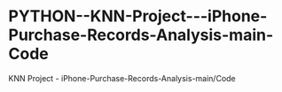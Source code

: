 # PYTHON--KNN-Project---iPhone-Purchase-Records-Analysis-main-Code
KNN Project - iPhone-Purchase-Records-Analysis-main/Code

